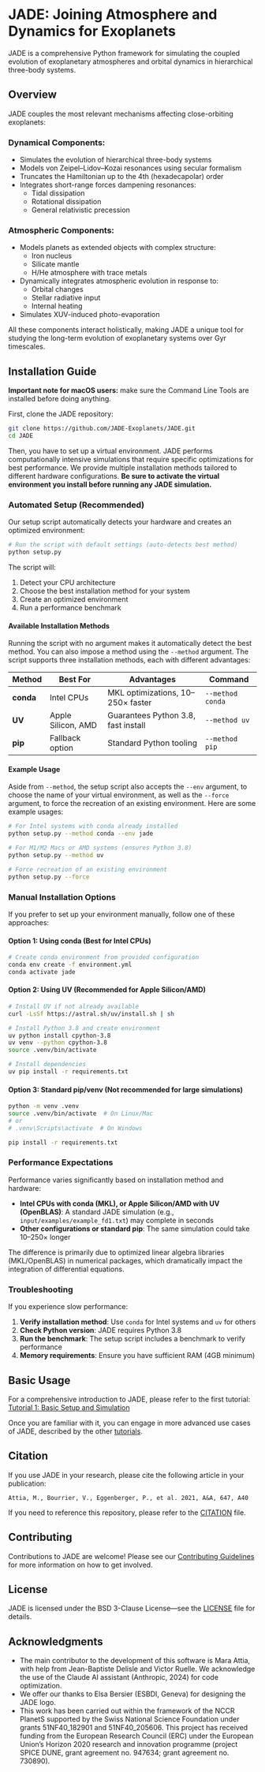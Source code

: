 # JADE: Joining Atmosphere and Dynamics for Exoplanets

JADE is a comprehensive Python framework for simulating the coupled evolution of exoplanetary atmospheres and orbital dynamics in hierarchical three-body systems.

## Overview

JADE couples the most relevant mechanisms affecting close-orbiting exoplanets:

### Dynamical Components:
- Simulates the evolution of hierarchical three-body systems
- Models von Zeipel–Lidov–Kozai resonances using secular formalism
- Truncates the Hamiltonian up to the 4th (hexadecapolar) order
- Integrates short-range forces dampening resonances:
  - Tidal dissipation
  - Rotational dissipation
  - General relativistic precession

### Atmospheric Components:
- Models planets as extended objects with complex structure:
  - Iron nucleus
  - Silicate mantle
  - H/He atmosphere with trace metals
- Dynamically integrates atmospheric evolution in response to:
  - Orbital changes
  - Stellar radiative input
  - Internal heating
- Simulates XUV-induced photo-evaporation

All these components interact holistically, making JADE a unique tool for studying the long-term evolution of exoplanetary systems over Gyr timescales.

## Installation Guide

**Important note for macOS users:** make sure the Command Line Tools are installed before doing anything.

First, clone the JADE repository:
   ```bash
   git clone https://github.com/JADE-Exoplanets/JADE.git
   cd JADE
   ```

Then, you have to set up a virtual environment. JADE performs computationally intensive simulations that require specific optimizations for best performance. We provide multiple installation methods tailored to different hardware configurations. **Be sure to activate the virtual environment you install before running any JADE simulation.**

### Automated Setup (Recommended)

Our setup script automatically detects your hardware and creates an optimized environment:

   ```bash
   # Run the script with default settings (auto-detects best method)
   python setup.py
   ```

The script will:
1. Detect your CPU architecture
2. Choose the best installation method for your system
3. Create an optimized environment
4. Run a performance benchmark

#### Available Installation Methods

Running the script with no argument makes it automatically detect the best method. You can also impose a method using the `--method` argument. The script supports three installation methods, each with different advantages:

| Method | Best For | Advantages | Command |
|--------|----------|------------|---------|
| **conda** | Intel CPUs | MKL optimizations, 10–250× faster | `--method conda` |
| **UV** | Apple Silicon, AMD | Guarantees Python 3.8, fast install | `--method uv` |
| **pip** | Fallback option | Standard Python tooling | `--method pip` |

#### Example Usage

Aside from `--method`, the setup script also accepts the `--env` argument, to choose the name of your virtual environment, as well as the `--force` argument, to force the recreation of an existing environment. Here are some example usages:

   ```bash
   # For Intel systems with conda already installed
   python setup.py --method conda --env jade
   
   # For M1/M2 Macs or AMD systems (ensures Python 3.8)
   python setup.py --method uv
   
   # Force recreation of an existing environment
   python setup.py --force
   ```

### Manual Installation Options

If you prefer to set up your environment manually, follow one of these approaches:

#### Option 1: Using conda (Best for Intel CPUs)

   ```bash
   # Create conda environment from provided configuration
   conda env create -f environment.yml
   conda activate jade
   ```

#### Option 2: Using UV (Recommended for Apple Silicon/AMD)

   ```bash
   # Install UV if not already available
   curl -LsSf https://astral.sh/uv/install.sh | sh
   
   # Install Python 3.8 and create environment
   uv python install cpython-3.8
   uv venv --python cpython-3.8
   source .venv/bin/activate
   
   # Install dependencies
   uv pip install -r requirements.txt
   ```

#### Option 3: Standard pip/venv (Not recommended for large simulations)

   ```bash
   python -m venv .venv
   source .venv/bin/activate  # On Linux/Mac
   # or
   # .venv\Scripts\activate  # On Windows
   
   pip install -r requirements.txt
   ```

### Performance Expectations

Performance varies significantly based on installation method and hardware:

- **Intel CPUs with conda (MKL), or Apple Silicon/AMD with UV (OpenBLAS)**: A standard JADE simulation (e.g., `input/examples/example_fd1.txt`) may complete in seconds
- **Other configurations or standard pip**: The same simulation could take 10–250× longer

The difference is primarily due to optimized linear algebra libraries (MKL/OpenBLAS) in numerical packages, which dramatically impact the integration of differential equations.

### Troubleshooting

If you experience slow performance:

1. **Verify installation method**: Use `conda` for Intel systems and `uv` for others
2. **Check Python version**: JADE requires Python 3.8
3. **Run the benchmark**: The setup script includes a benchmark to verify performance
4. **Memory requirements**: Ensure you have sufficient RAM (4GB minimum)

## Basic Usage

For a comprehensive introduction to JADE, please refer to the first tutorial:
[Tutorial 1: Basic Setup and Simulation](tutorials/tutorial1_fd1_fa3_fc_fa1.ipynb)

Once you are familiar with it, you can engage in more advanced use cases of JADE, described by the other [tutorials](tutorials/).

## Citation

If you use JADE in your research, please cite the following article in your publication:
```
Attia, M., Bourrier, V., Eggenberger, P., et al. 2021, A&A, 647, A40
```

If you need to reference this repository, please refer to the [CITATION](CITATION.cff) file.

## Contributing

Contributions to JADE are welcome! Please see our [Contributing Guidelines](CONTRIBUTING.md) for more information on how to get involved.

## License

JADE is licensed under the BSD 3-Clause License—see the [LICENSE](LICENSE) file for details.

## Acknowledgments

- The main contributor to the development of this software is Mara Attia, with help from Jean-Baptiste Delisle and Victor Ruelle. We acknowledge the use of the Claude AI assistant (Anthropic, 2024) for code optimization.
- We offer our thanks to Elsa Bersier (ESBDI, Geneva) for designing the JADE logo.
- This work has been carried out within the framework of the NCCR PlanetS supported by the Swiss National Science Foundation under grants 51NF40_182901 and 51NF40_205606. This project has received funding from the European Research Council (ERC) under the European Union’s Horizon 2020 research and innovation programme (project SPICE DUNE, grant agreement no. 947634; grant agreement no. 730890).
